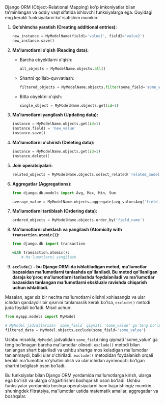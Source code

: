 Django ORM (Object-Relational Mapping) ko'p imkoniyatlar bilan ta'minlangan va oddiy vaqt sifatida ishlovchi funksiyalarga ega. Quyidagi eng kerakli funksiyalarni ko'rsatishim mumkin:

1. **Qo'shimcha yaratish (Creating additional entries):**
   ```python
   new_instance = MyModelName(field1='value1', field2='value2')
   new_instance.save()
   ```

2. **Ma'lumotlarni o'qish (Reading data):**
   - Barcha obyektlarni o'qish:
     ```python
     all_objects = MyModelName.objects.all()
     ```
   - Shartni qo'llab-quvvatlash:
     ```python
     filtered_objects = MyModelName.objects.filter(some_field='some_value')
     ```
   - Bitta obyektni o'qish:
     ```python
     single_object = MyModelName.objects.get(id=1)
     ```

3. **Ma'lumotlarni yangilash (Updating data):**
   ```python
   instance = MyModelName.objects.get(id=1)
   instance.field1 = 'new_value'
   instance.save()
   ```

4. **Ma'lumotlarni o'chirish (Deleting data):**
   ```python
   instance = MyModelName.objects.get(id=1)
   instance.delete()
   ```

5. **Join operatsiyalari:**
   ```python
   related_objects = MyModelName.objects.select_related('related_model')
   ```

6. **Aggregatlar (Aggregations):**
   ```python
   from django.db.models import Avg, Max, Min, Sum

   average_value = MyModelName.objects.aggregate(avg_value=Avg('field_name'))
   ```

7. **Ma'lumotlarni tartiblash (Ordering data):**
   ```python
   ordered_objects = MyModelName.objects.order_by('field_name')
   ```

8. **Ma'lumotlarni cheklash va yangilash (Atomicity with `transaction.atomic()`):**
   ```python
   from django.db import transaction

   with transaction.atomic():
       # Ma'lumotlarni yangilash
   ```
9. **`exclude()` - bu Django ORM-da ishlatiladigan metod, ma'lumotlar bazasidan ma'lumotlarni tanlashda qo'llaniladi. Bu metod qo'llanilgan daraja ko'proq ma'lumotlarni tanlashda foydalaniladi va ma'lumotlar bazasidan tanlangan ma'lumotlarni ekskluziv ravishda chiqarish uchun ishlatiladi.**

Masalan, agar siz bir nechta ma'lumotlarni olishni xohlasangiz va ular ichidan qandaydir bir qismini tanlamaslik kerak bo'lsa, `exclude()` metodi juda foydali bo'ladi. Misol uchun:

```python
from myapp.models import MyModel

# MyModel jadvallaridan `some_field` qiymati 'some_value' ga teng bo'lmagan barcha ma'lumotlarni olish
filtered_data = MyModel.objects.exclude(some_field='some_value')
```

Ushbu misolda, `MyModel` jadvalidan `some_field` ning qiymati 'some_value' ga teng bo'lmagan barcha ma'lumotlar olinadi. `exclude()` metodi bilan tanlangan shart bajariladi va ushbu shartga mos keladigan ma'lumotlar tanlanmaydi, balki ular o'chiriladi. `exclude()` metodidan foydalanish orqali kerakli ma'lumotlar ro'yhatini olish va ular ichidan ayirmoqchi bo'lgan shartni belgilash oson bo'ladi.

Bu funksiyalar bilan Django ORM yordamida ma'lumotlarga kirish, ularga ega bo'lish va ularga o'zgartirishni boshqarish oson bo'ladi. Ushbu funksiyalar yordamida boshqa operatsiyalarni ham bajarishingiz mumkin, shuningdek filtratsiya, ma'lumotlar ustida matematik amallar, aggregatlar va boshqalar.
